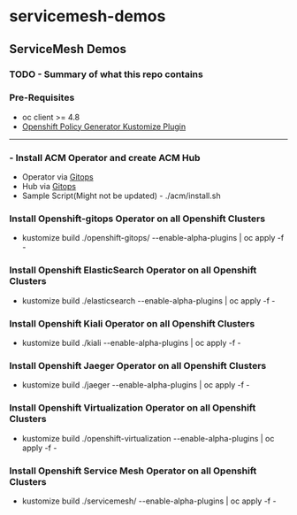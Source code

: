 # servicemesh-demos

## ServiceMesh Demos

### TODO - Summary of what this repo contains

### Pre-Requisites

- oc client >= 4.8
- [Openshift Policy Generator Kustomize Plugin](https://github.com/open-cluster-management/policy-generator-plugin#as-a-kustomize-plugin)

---

### - Install ACM Operator and create ACM Hub

- Operator via [Gitops](https://github.com/redhat-cop/gitops-catalog/tree/main/advanced-cluster-management/operator)
- Hub via [Gitops](https://github.com/redhat-cop/gitops-catalog/tree/main/advanced-cluster-management/instance)
- Sample Script(Might not be updated) - ./acm/install.sh

### Install Openshift-gitops Operator on all Openshift Clusters

- kustomize build ./openshift-gitops/ --enable-alpha-plugins | oc apply -f -

### Install Openshift ElasticSearch Operator on all Openshift Clusters

- kustomize build ./elasticsearch --enable-alpha-plugins | oc apply -f -

### Install Openshift Kiali Operator on all Openshift Clusters

- kustomize build ./kiali --enable-alpha-plugins | oc apply -f -

### Install Openshift Jaeger Operator on all Openshift Clusters

- kustomize build ./jaeger --enable-alpha-plugins | oc apply -f -
  
### Install Openshift Virtualization Operator on all Openshift Clusters

- kustomize build ./openshift-virtualization --enable-alpha-plugins | oc apply -f -

### Install Openshift Service Mesh Operator on all Openshift Clusters

- kustomize build ./servicemesh/ --enable-alpha-plugins | oc apply -f -



